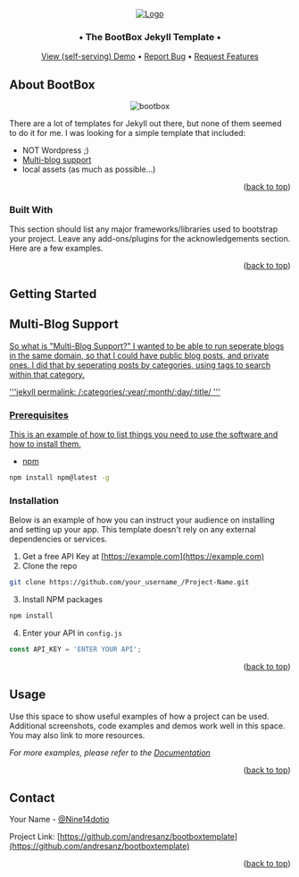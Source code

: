 <a name="readme-top"></a>

<!-- PROJECT LOGO -->
<div align="center">
  <a href="https://github.com/andresanz/BootBox">
    <img src="https://andresanz.com/assets/images/bootbox.png" alt="Logo">
  </a>
  
<h3>&bull; The BootBox Jekyll Template &bull;</h3>

<a href="https://andresanz.com">View (self-serving) Demo</a>
&bull;
<a href="https://github.com/andresanz/BootBox/issues">Report Bug</a>
&bull;
<a href="https://github.com/andresanz/BootBox/discussions">Request Features</a>

</div>


## About BootBox
<div align="center" style="margin-top: 0px;">

![bootbox](https://andresanz.com/assets/images/BootBoxTemplatePrintScreen.png)

</div>

There are a lot of templates for Jekyll out there, but none of them seemed to do it for me.  I was looking for a simple template that included:
* NOT Wordpress ;)
* <a href="https://github.com/andresanz/BootBox#multi-blog-support">Multi-blog support</a>
* local assets (as much as possible...)

<p align="right">(<a href="#readme-top">back to top</a>)</p>

### Built With

This section should list any major frameworks/libraries used to bootstrap your project. Leave any add-ons/plugins for the acknowledgements section. Here are a few examples.

<p align="right">(<a href="#readme-top">back to top</a>)</p>

## Getting Started

## Multi-Blog Support<a href="https://github.com/andresanz/BootBox#multi-blog-support">

So what is "Multi-Blog Support?"  I wanted to be able to run seperate blogs in the same domain, so that I could have public blog posts, and private ones.  I did that by seperating posts by categories, using tags to search within that category.

'''jekyll
permalink: /:categories/:year/:month/:day/:title/
'''


### Prerequisites

This is an example of how to list things you need to use the software and how to install them.
* npm
```sh
npm install npm@latest -g
```

### Installation

Below is an example of how you can instruct your audience on installing and setting up your app. This template doesn't rely on any external dependencies or services.

1. Get a free API Key at [https://example.com](https://example.com)
2. Clone the repo
```sh
git clone https://github.com/your_username_/Project-Name.git
```
3. Install NPM packages
```sh
npm install
```
4. Enter your API in `config.js`
```js
const API_KEY = 'ENTER YOUR API';
```

<p align="right">(<a href="#readme-top">back to top</a>)</p>

## Usage

Use this space to show useful examples of how a project can be used. Additional screenshots, code examples and demos work well in this space. You may also link to more resources.

_For more examples, please refer to the [Documentation](https://example.com)_

<p align="right">(<a href="#readme-top">back to top</a>)</p>

## Contact

Your Name - [@Nine14dotio](https://twitter.com/nine14dotio)

Project Link: [https://github.com/andresanz/bootboxtemplate](https://github.com/andresanz/bootboxtemplate)

<p align="right">(<a href="#readme-top">back to top</a>)</p>
